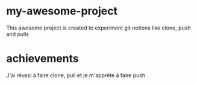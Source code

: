 # my-awesome-project
This awesome project is created to experiment git notions like clone, push and pulls

# achievements
J'ai réussi à faire clone, pull et je m'apprête à faire push